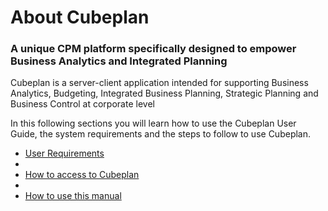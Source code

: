 # About Cubeplan
### A unique CPM platform specifically designed to empower Business Analytics and Integrated Planning
Cubeplan is a server-client application intended for supporting Business Analytics, Budgeting, Integrated Business Planning, Strategic Planning and Business Control at corporate level

In this following sections you will learn how to use the Cubeplan User Guide, the system requirements and the steps to follow to use Cubeplan.
-   [User Requirements ](/Cubeplan/User%20Requirements/)
- 
-   [How to access to Cubeplan](Cubeplan/How%20to%20Access)
-   
-   [How to use this manual](http://www.cubeplat.com:8081/wiki/knowledge-base/about-cubeplan/#How_to_use_the_Knowledge_Base)

<!--stackedit_data:
eyJoaXN0b3J5IjpbLTU4MTQzMTU2NCwyMjk0MjIxODEsNzU3OT
U3MTcwLDc0MDE1MzgwLDU5MTYwNzMwNywtMTc5NDI4NzYxOF19

-->